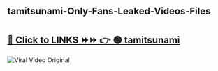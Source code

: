 
 ## tamitsunami-Only-Fans-Leaked-Videos-Files

# <h2><a href="https://mediaupload.pro?tamitsunami">🔗 Click to LINKS ⏩⏩ 👉 🟢 tamitsunami </a></h2>

<a href="https://mediaupload.pro?tamitsunami" rel="nofollow" data-target="animated-image.originalLink"><img src="https://i.ibb.co.com/xMMVF88/686577567.gif" alt="Viral Video Original" style="max-width: 100%; display: inline-block;" data-target="animated-image.originalImage"></a>
